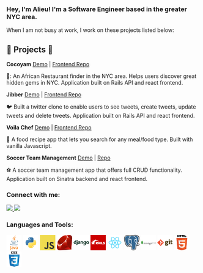 ### Hey, I'm Alieu! I'm a Software Engineer based in the greater NYC area.

When I am not busy at work, I work on these projects listed below: 

## 🎨 Projects 🎨
**Cocoyam** [Demo](https://www.youtube.com/watch?v=iqzPXM9S9-s) | [Frontend Repo](https://github.com/alieudev/african_restaurants/tree/master/client)

🥗: An African Restaurant finder in the NYC area. Helps users discover great hidden gems in NYC. Application built on Rails API and react frontend.

**Jibber** [Demo](https://www.youtube.com/watch?v=L13OM9n5Ngo) | [Frontend Repo](https://github.com/alieudev/jibber/tree/main/client)

🐦 Built a twitter clone to enable users to see tweets, create tweets, update tweets and delete tweets. Application built on Rails API and react frontend.

**Voila Chef** [Demo](https://www.youtube.com/watch?v=hEdE6Q83Okw) | [Frontend Repo](https://github.com/alieudev/Voila-Chef-recipe-app)

🍚 A food recipe app that lets you search for any meal/food type. Built with vanilla Javascript.

**Soccer Team Management** [Demo](https://www.youtube.com/watch?v=6jJVaFBgQE4) | [Repo](https://github.com/alieudev/soccer_frontend)

⚽ A soccer team management app that offers full CRUD functionality. Application built on Sinatra backend and react frontend.

### Connect with me:

<a href='https://www.linkedin.com/in/alieubaldeh/'>
    <img width="30" src="https://upload.wikimedia.org/wikipedia/commons/c/ca/LinkedIn_logo_initials.png" />
</a>
<a href='https://twitter.com/alieudev'>
    <img width="30" src="https://upload.wikimedia.org/wikipedia/commons/5/57/X_logo_2023_%28white%29.png">
</a>

### Languages and Tools:
<code><img width='40px' src='https://raw.githubusercontent.com/github/explore/80688e429a7d4ef2fca1e82350fe8e3517d3494d/topics/java/java.png'/></code>
<code><img width='40px' src='https://raw.githubusercontent.com/github/explore/80688e429a7d4ef2fca1e82350fe8e3517d3494d/topics/python/python.png'/></code>
<code><img width='40px' src='https://raw.githubusercontent.com/github/explore/80688e429a7d4ef2fca1e82350fe8e3517d3494d/topics/javascript/javascript.png'/></code>
<code><img width="40" src="https://raw.githubusercontent.com/github/explore/80688e429a7d4ef2fca1e82350fe8e3517d3494d/topics/ruby/ruby.png" /></code>
<code><img width="40" src="https://raw.githubusercontent.com/github/explore/80688e429a7d4ef2fca1e82350fe8e3517d3494d/topics/django/django.png" /></code>
<code><img width="40" src="https://raw.githubusercontent.com/github/explore/80688e429a7d4ef2fca1e82350fe8e3517d3494d/topics/rails/rails.png" /></code>
<code><img width="40" src="https://raw.githubusercontent.com/github/explore/80688e429a7d4ef2fca1e82350fe8e3517d3494d/topics/react/react.png" /></code>
<code><img width="40" src="https://raw.githubusercontent.com/github/explore/80688e429a7d4ef2fca1e82350fe8e3517d3494d/topics/postgresql/postgresql.png" /></code>
<code><img width="40" src="https://raw.githubusercontent.com/github/explore/80688e429a7d4ef2fca1e82350fe8e3517d3494d/topics/mongodb/mongodb.png" /></code>
<code><img width="40" src="https://raw.githubusercontent.com/github/explore/80688e429a7d4ef2fca1e82350fe8e3517d3494d/topics/git/git.png" /></code>
<code><img width='40px' src='https://raw.githubusercontent.com/github/explore/80688e429a7d4ef2fca1e82350fe8e3517d3494d/topics/html/html.png'/></code>
<code><img width='40px' src='https://raw.githubusercontent.com/github/explore/80688e429a7d4ef2fca1e82350fe8e3517d3494d/topics/css/css.png'/></code>



